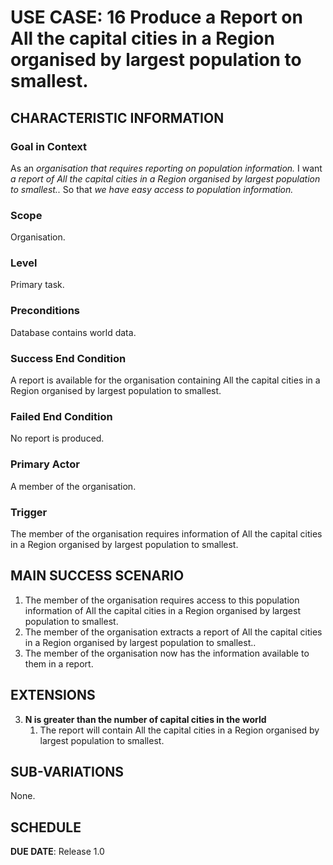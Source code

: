 # USE CASE: 16 Produce a Report on All the capital cities in a Region organised by largest population to smallest.

## CHARACTERISTIC INFORMATION

### Goal in Context

As an *organisation that requires reporting on population information.*
I want *a report of All the capital cities in a Region organised by largest population to smallest..*
So that *we have easy access to population information.*

### Scope

Organisation.

### Level

Primary task.

### Preconditions

Database contains world data.

### Success End Condition

A report is available for the organisation containing All the capital cities in a Region organised by largest population to smallest.

### Failed End Condition

No report is produced.

### Primary Actor

A member of the organisation.

### Trigger

The member of the organisation requires information of All the capital cities in a Region organised by largest population to smallest.

## MAIN SUCCESS SCENARIO

1. The member of the organisation requires access to this population information of All the capital cities in a Region organised by largest population to smallest.
2. The member of the organisation extracts a report of All the capital cities in a Region organised by largest population to smallest..
3. The member of the organisation now has the information available to them in a report.

## EXTENSIONS

3. **N is greater than the number of capital cities in the world**
    1. The report will contain All the capital cities in a Region organised by largest population to smallest.

## SUB-VARIATIONS

None.

## SCHEDULE

**DUE DATE**: Release 1.0